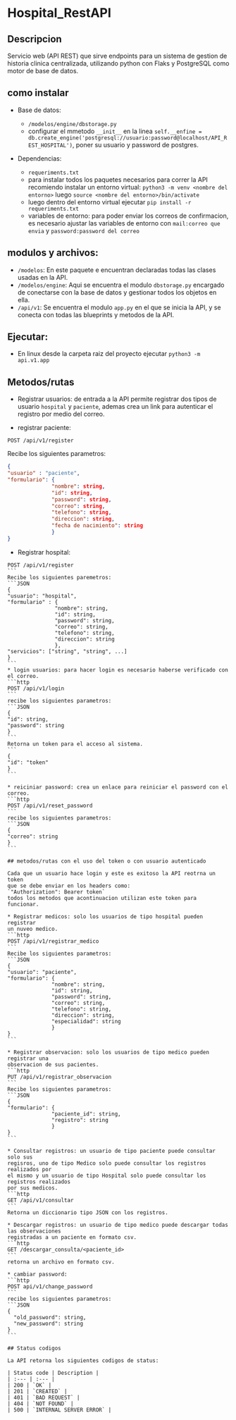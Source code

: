# Hospital_RestAPI

## Descripcion

Servicio web (API REST) que sirve endpoints para un sistema de gestion de historia clinica centralizada, utilizando python con Flaks y PostgreSQL como motor de base de datos.

## como instalar

* Base de datos:
  * `/modelos/engine/dbstorage.py`
  * configurar el mmetodo `__init__` en la linea `self.__enfine = db.create_engine('postgresql://usuario:password@localhost/API_REST_HOSPITAL')`,
  poner su usuario y password de postgres.
  
* Dependencias:
  * `requeriments.txt`
  * para instalar todos los paquetes necesarios para correr la API recomiendo instalar un entorno virtual:
  `python3 -m venv <nombre del entorno>` luego `source <nombre del entorno>/bin/activate`
  * luego dentro del entorno virtual ejecutar `pip install -r requeriments.txt`
  * variables de entorno: para poder enviar los correos de confirmacion, es necesario ajustar las variables de entorno con `mail:correo que envia`
  y `password:password del correo`
  
## modulos y archivos:

  * `/modelos`: En este paquete e encuentran declaradas todas las clases usadas en la API.
  * `/modelos/engine`: Aqui se encuentra el modulo `dbstorage.py` encargado de conectarse con la base de datos y gestionar todos los objetos en ella.
  * `/api/v1`: Se encuentra el modulo `app.py` en el que se inicia la API, y se conecta con todas las blueprints y metodos de la API.
  
## Ejecutar:

  * En linux desde la carpeta raiz del proyecto ejecutar `python3 -m api.v1.app`
  
## Metodos/rutas

  * Registrar usuarios: de entrada a la API permite registrar dos tipos de usuario
  `hospital` y `paciente`, ademas crea un link para autenticar el registro por medio del correo.
  
  * registrar paciente:
  ```http
  POST /api/v1/register
  ```
  Recibe los siguientes parametros:
  ```JSON
  {
  "usuario" : "paciente",
  "formulario": {
                "nombre": string,
                "id": string,
                "password": string,
                "correo": string,
                "telefono": string,
                "direccion": string,
                "fecha de nacimiento": string
                }
  }
  ```
  
  * Registrar hospital:
  ````http
  POST /api/v1/register
  ```
  Recibe los siguientes paremetros:
  ```JSON
  {
  "usuario": "hospital",
  "formulario" : {
                 "nombre": string,
                 "id": string,
                 "password": string,
                 "correo": string,
                 "telefono": string,
                 "direccion": string
                 },
  "servicios": ["string", "string", ...]
  }
  ```
  * login usuarios: para hacer login es necesario haberse verificado con el correo.
  ```http
  POST /api/v1/login
  ```
  recibe los siguientes parametros:
  ```JSON
  {
  "id": string,
  "password": string
  }
  ```
  Retorna un token para el acceso al sistema.
  ```
  {
  "id": "token"
  }
  ```
  
  * reiciniar password: crea un enlace para reiniciar el password con el correo.
  ```http
  POST /api/v1/reset_password
  ```
  recibe los siguientes parametros:
  ```JSON
  {
  "correo": string
  }
  ```

## metodos/rutas con el uso del token o con usuario autenticado

Cada que un usuario hace login y este es exitoso la API reotrna un token
que se debe enviar en los headers como:
  `"Authorization": Bearer token`
todos los metodos que acontinuacion utilizan este token para funcionar.

  * Registrar medicos: solo los usuarios de tipo hospital pueden registrar
  un nuveo medico.
  ```http
  POST /api/v1/registrar_medico
  ```
  Recibe los siguientes parametros:
  ```JSON
  {
  "usuario": "paciente",
  "formulario": {
                "nombre": string,
                "id": string,
                "password": string,
                "correo": string,
                "telefono": string,
                "direccion": string,
                "especialidad": string
                }
  }
  ```
  
  * Registrar observacion: solo los usuarios de tipo medico pueden registrar una
  observacion de sus pacientes.
  ```http
  PUT /api/v1/registrar_observacion
  ```
  Recibe los siguientes parametros:
  ```JSON
  {
  "formulario": {
                "paciente_id": string,
                "registro": string
                }
  }
  ```
  
  * Consultar registros: un usuario de tipo paciente puede consultar solo sus
  regisros, uno de tipo Medico solo puede consultar los registros realizados por
  el mismo y un usuario de tipo Hospital solo puede consultar los registros realizados
  por sus medicos.
  ```http
  GET /api/v1/consultar
  ```
  Retorna un diccionario tipo JSON con los registros.
  
  * Descargar registros: un usuario de tipo medico puede descargar todas las observaciones 
  registradas a un paciente en formato csv.
  ```http
  GET /descargar_consulta/<paciente_id>
  ```
  retorna un archivo en formato csv.
  
  * cambiar password:
  ```http
  POST api/v1/change_password
  ```
  recibe los siguientes parametros:
  ```JSON
  {
    "old_password": string,
    "new_password": string
  }
  ```
  
## Status codigos

La API retorna los siguientes codigos de status:

| Status code | Description |
| :--- | :--- |
| 200 | `OK` |
| 201 | `CREATED` |
| 401 | `BAD REQUEST` |
| 404 | `NOT FOUND` |
| 500 | `INTERNAL SERVER ERROR` |


  

